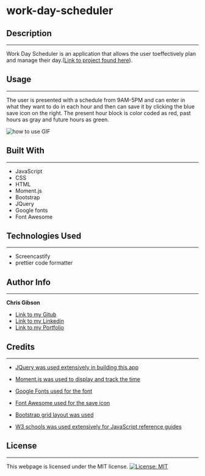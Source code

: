 # work-day-scheduler

## Description

---

Work Day Scheduler is an application that allows the user toeffectively plan and manage their day.([Link to project found here](https://chrischarlesgibson.github.io/work-day-scheduler/)).

## Usage

---

The user is presented with a schedule from 9AM-5PM and can enter in what they want to do in each hour and then can save it by clicking the blue save icon on the right. The present hour block is color coded as red, past hours as gray and future hours as green.

![how to use GIF](./Assets/password%20generator%20GIF.gif)

## Built With

---

- JavaScript
- CSS
- HTML
- Moment.js
- Bootstrap
- JQuery
- Google fonts
- Font Awesome

## Technologies Used

---

- Screencastify
- prettier code formatter

## Author Info

---

**Chris Gibson**

- [Link to my Gitub](https://github.com/chrischarlesgibson)
- [Link to my Linkedin](https://www.linkedin.com/in/chris-gibson-415909250/)
- [Link to my Portfolio](https://chrischarlesgibson.github.io/Chris-Gibson-project-portfolio/)

## Credits

---

- [JQuery was used extensively in building this app](https://learn.jquery.com/)

- [Moment.js was used to display and track the time](https://momentjs.com/)

- [Google Fonts used for the font](https://fonts.google.com/)

- [Font Awesome used for the save icon](https://fontawesome.com/)

- [Bootstrap grid layout was used](https://getbootstrap.com/docs/4.6/layout/grid/)

- [W3 schools was used extensively for JavaScript reference guides](https://www.w3schools.com/)

## License

---

This webpage is licensed under the MIT license.
[![License: MIT](https://img.shields.io/badge/License-MIT-yellow.svg)](https://opensource.org/licenses/MIT)
